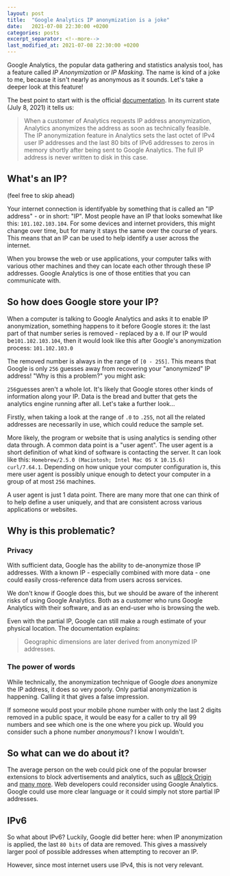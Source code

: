 ```yaml
---
layout: post
title:  "Google Analytics IP anonymization is a joke"
date:   2021-07-08 22:30:00 +0200
categories: posts
excerpt_separator: <!--more-->
last_modified_at: 2021-07-08 22:30:00 +0200
---
```


Google Analytics, the popular data gathering and statistics analysis tool, has a feature called _IP Anonymization_ or _IP Masking_.
The name is kind of a joke to me, because it isn't nearly as anonymous as it sounds. Let's take a deeper look at this feature!

<!--more-->

The best point to start with is the official [documentation](https://support.google.com/analytics/answer/2763052). In its current state (July 8, 2021) it tells us:

> When a customer of Analytics requests IP address anonymization, Analytics anonymizes the address as soon as technically feasible. The IP anonymization feature in Analytics sets the last octet of IPv4 user IP addresses and the last 80 bits of IPv6 addresses to zeros in memory shortly after being sent to Google Analytics. The full IP address is never written to disk in this case.

## What's an IP?

(feel free to skip ahead)

Your internet connection is identifyable by something that is called an "IP address" - or in short: "IP". Most people have an IP that looks somewhat like this: `101.102.103.104`. For some devices and internet providers, this might change over time, but for many it stays the same over the course of years. This means that an IP can be used to help identify a user across the internet.

When you browse the web or use applications, your computer talks with various other machines and they can locate each other through these IP addresses. Google Analytics is one of those entities that you can communicate with.

## So how does Google store your IP?

When a computer is talking to Google Analytics and asks it to enable IP anonymization, something happens to it before Google stores it: the last part of that number series is removed - replaced by a `0`. If our IP would be`101.102.103.104`, then it would look like this after Google's anonymization process: `101.102.103.0`

The removed number is always in the range of `[0 - 255]`. This means that Google is only `256` guesses away from recovering your "anonymized" IP address! "Why is this a problem?" you might ask:

`256`guesses aren't a whole lot. It's likely that Google stores other kinds of information along your IP. Data is the bread and butter that gets the analytics engine running after all. Let's take a further look...

Firstly, when taking a look at the range of `.0` to `.255`, not all the related addresses are necessarily in use, which could reduce the sample set.

More likely, the program or website that is using analytics is sending other data through. A common data point is a "user agent". The user agent is a short definition of what kind of software is contacting the server. It can look like this: `Homebrew/2.5.0 (Macintosh; Intel Mac OS X 10.15.6) curl/7.64.1`. Depending on how unique your computer configuration is, this mere user agent is possibly unique enough to detect your computer in a group of at most `256` machines.

A user agent is just 1 data point. There are many more that one can think of to help define a user uniquely, and that are consistent across various applications or websites.

## Why is this problematic?

### Privacy

With sufficient data, Google has the ability to de-anonymize those IP addresses. With a known IP - especially combined with more data - one could easily cross-reference data from users across services.

We don't know if Google does this, but we should be aware of the inherent risks of using Google Analytics. Both as a customer who runs Google Analytics with their software, and as an end-user who is browsing the web.

Even with the partial IP, Google can still make a rough estimate of your physical location. The documentation explains:

> Geographic dimensions are later derived from anonymized IP addresses.

### The power of words

While technically, the anonymization technique of Google _does_ anonymize the IP address, it does so very poorly. Only partial anonymization is happening. Calling it that gives a false impression.

If someone would post your mobile phone number with only the last 2 digits removed in a public space, it would be easy for a caller to try all 99 numbers and see which one is the one where you pick up. Would you consider such a phone number _anonymous_? I know I wouldn't.


## So what can we do about it?

The average person on the web could pick one of the popular browser extensions to block advertisements and analytics, such as [uBlock Origin](https://ublockorigin.com/) and [many more](https://alternativeto.net/software/ublock-origin/).
Web developers could reconsider using Google Analytics. Google could use more clear language or it could simply not store partial IP addresses.

## IPv6

So what about IPv6? Luckily, Google did better here: when IP anonymization is applied, the last `80 bits` of data are removed.
This gives a massively larger pool of possible addresses when attempting to recover an IP.

However, since most internet users use IPv4, this is not very relevant.

